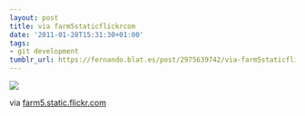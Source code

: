 ```yaml
---
layout: post
title: via farm5staticflickrcom
date: '2011-01-28T15:31:30+01:00'
tags:
- git development
tumblr_url: https://fernando.blat.es/post/2975639742/via-farm5staticflickrcom
---
```

 ![](/tumblr_files/tumblr_lfqloiUGYJ1qz4y16o1_1280.jpg)  

via [farm5.static.flickr.com](http://farm5.static.flickr.com/4080/5394948323_097113090b_b.jpg)
